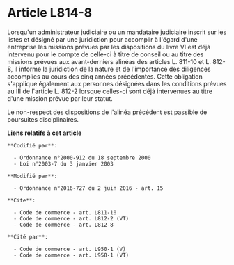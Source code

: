 # Article L814-8

Lorsqu'un administrateur judiciaire ou un mandataire judiciaire inscrit sur les listes et désigné par une juridiction pour
accomplir à l'égard d'une entreprise les missions prévues par les dispositions du livre VI est déjà intervenu pour le compte
de celle-ci à titre de conseil ou au titre des missions prévues aux avant-derniers alinéas des articles L. 811-10 et L.
812-8, il informe la juridiction de la nature et de l'importance des diligences accomplies au cours des cinq années
précédentes. Cette obligation s'applique également aux personnes désignées dans les conditions prévues au III de l'article L.
812-2 lorsque celles-ci sont déjà intervenues au titre d'une mission prévue par leur statut. 

Le non-respect des dispositions de l'alinéa précédent est passible de poursuites disciplinaires.

**Liens relatifs à cet article**

	**Codifié par**:

	  - Ordonnance n°2000-912 du 18 septembre 2000
	  - Loi n°2003-7 du 3 janvier 2003

	**Modifié par**:

	  - Ordonnance n°2016-727 du 2 juin 2016 - art. 15

	**Cite**:

	  - Code de commerce - art. L811-10
	  - Code de commerce - art. L812-2 (VT)
	  - Code de commerce - art. L812-8

	**Cité par**:

	  - Code de commerce - art. L950-1 (V)
	  - Code de commerce - art. L958-1 (VT)
